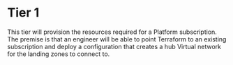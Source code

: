 # Tier 1 

This tier will provision the resources required for a Platform subscription. The premise is that an engineer will be able to point Terraform to an existing subscription and deploy a configuration that creates a hub Virtual network for the landing zones to connect to. 
